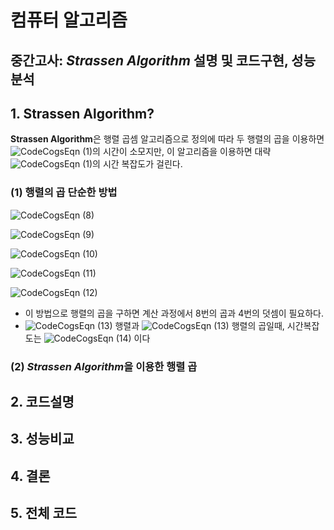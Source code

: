 # 컴퓨터 알고리즘

## 중간고사: *Strassen Algorithm* 설명 및 코드구현, 성능분석

## 1. Strassen Algorithm?
**Strassen Algorithm**은 행렬 곱셈 알고리즘으로 정의에 따라 두 행렬의 곱을 이용하면 ![CodeCogsEqn (1)](https://user-images.githubusercontent.com/82091824/115876342-26957e80-a481-11eb-887c-efc0b27350dd.gif)의 시간이 소모지만, 이 알고리즘을 이용하면 대략 ![CodeCogsEqn (1)](https://user-images.githubusercontent.com/82091824/115876522-62304880-a481-11eb-9ce5-d29a375b6247.gif)의 시간 복잡도가 걸린다.

### (1) 행렬의 곱 단순한 방법
![CodeCogsEqn (8)](https://user-images.githubusercontent.com/82091824/115886929-601fb700-a48c-11eb-9b04-113a20819ce2.gif)

![CodeCogsEqn (9)](https://user-images.githubusercontent.com/82091824/115887747-331fd400-a48d-11eb-9d28-8bce60085689.gif)

![CodeCogsEqn (10)](https://user-images.githubusercontent.com/82091824/115887891-55195680-a48d-11eb-8970-9c36c787898e.gif)

![CodeCogsEqn (11)](https://user-images.githubusercontent.com/82091824/115888071-78440600-a48d-11eb-8d55-032b2ca2db1b.gif)

![CodeCogsEqn (12)](https://user-images.githubusercontent.com/82091824/115888168-94e03e00-a48d-11eb-817a-71cf9abc2f7e.gif)

- 이 방법으로 행렬의 곱을 구하면 계산 과정에서 8번의 곱과 4번의 덧셈이 필요하다.   
- ![CodeCogsEqn (13)](https://user-images.githubusercontent.com/82091824/115889827-4338b300-a48f-11eb-8131-b8ed38a5dc13.gif) 행렬과 ![CodeCogsEqn (13)](https://user-images.githubusercontent.com/82091824/115889827-4338b300-a48f-11eb-8131-b8ed38a5dc13.gif) 행렬의 곱일때, 시간복잡도는 ![CodeCogsEqn (14)](https://user-images.githubusercontent.com/82091824/115890032-78dd9c00-a48f-11eb-99a7-a3eeebc23c18.gif) 이다
### (2) *Strassen Algorithm*을 이용한 행렬 곱 



## 2. 코드설명

## 3. 성능비교

## 4. 결론

## 5. 전체 코드

